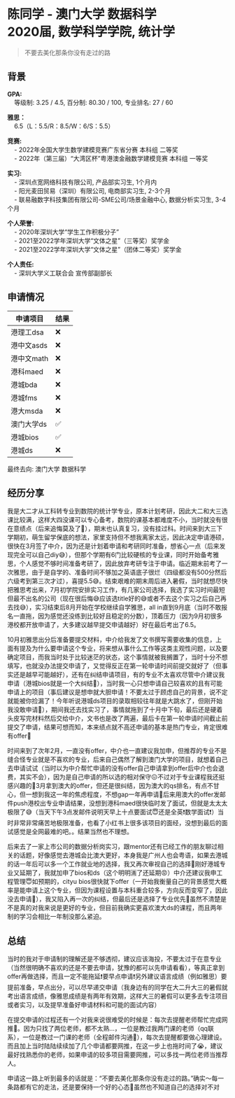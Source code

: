 # 陈同学 - 澳门大学 数据科学<br>2020届, 数学科学学院, 统计学
> 不要去美化那条你没有走过的路<br>

## 背景
**GPA:**<br>
&nbsp;&nbsp;&nbsp;&nbsp;等级制: 3.25 / 4.5, 百分制: 80.30 / 100, 专业排名: 27 / 60

**雅思：**<br>
&nbsp;&nbsp;&nbsp;&nbsp;6.5（L：5.5/R：8.5/W：6/S：5.5）

**竞赛:**<br>
&nbsp;&nbsp;&nbsp;&nbsp;- 2022年全国大学生数学建模竞赛广东省分赛 本科组 二等奖<br>
&nbsp;&nbsp;&nbsp;&nbsp;- 2022年（第三届）“大湾区杯”粤港澳金融数学建模竞赛 本科组 一等奖

**实习:**<br>
&nbsp;&nbsp;&nbsp;&nbsp;- 深圳点宽网络科技有限公司, 产品部实习生, 1个月内<br>
&nbsp;&nbsp;&nbsp;&nbsp;- 阳光麦田贸易（深圳）有限公司, 电商部实习生, 2-3个月<br>
&nbsp;&nbsp;&nbsp;&nbsp;- 联易融数字科技集团有限公司-SME公司/场景金融中心, 数据分析实习生, 3-4个月

**个人荣誉:**<br>
&nbsp;&nbsp;&nbsp;&nbsp;- 2020年深圳大学“学生工作积极分子”<br>
&nbsp;&nbsp;&nbsp;&nbsp;- 2021至2022学年深圳大学“文体之星”（三等奖）奖学金<br>
&nbsp;&nbsp;&nbsp;&nbsp;- 2021至2022学年深圳大学“文体之星”（团体二等奖）奖学金

**个人责任:**<br>
&nbsp;&nbsp;&nbsp;&nbsp;- 深圳大学义工联合会 宣传部副部长

## 申请情况

|  申请项目   | 结果 |
|  ----  | ----  |
| 港理工dsa | ❌ |
| 港中文asds | ❌ |
| 港中文math | ❌ |
| 港科maed | ❌ |
| 港城bda | ❌ |
| 港城fms | ❌ |
| 港大msda | ❌ |
| 澳门大学ds | ✅ |
| 港城bios | ✅ |
| 港城ds | ❌ |

最终去向: 澳门大学 数据科学

## 经历分享

我是大二才从工科转专业到数院的统计学专业，原本计划考研，因此大二和大三选课比较满，这样大四没课可以专心备考，数院的课基本都难度不小，当时就没有很在意绩点（后来追悔莫及了🥹），期末也认真复习，没有挂过科。时间来到大三下学期初，萌生留学保底的想法，家里支持但不想我离家太远，因此决定申请港硕，很快在3月签了中介，因为还是计划着申请和考研同时准备，想省心一点（后来发现完全可以自己diy😅），但那个学期有6门比较硬核的专业课，同时开始备考雅思，个人感觉不够时间准备考研了，因此放弃考研专注于申请。临近期末前考了一次雅思，由于是自学的、准备时间不够加之英语底子很烂（四级都没有500分然后六级考到第三次才过），喜提5.5😅。结束艰难的期末周后进入暑假，当时就想尽快把雅思考出来，7月初学院安排实习工作，有几家公司选择，我选了实习时间最短但最不出名的公司（现在很后悔😅应该选title好的😅或者不去这个实习之后自己再去找😅），实习结束后8月开始在学校继续自学雅思，all in直到9月底（当时不敢报名一直拖，因为感觉还没练到比较好且稳定的分数），顶着压力（因为9月初很多港校都开放申请了，大多建议越早提交申请越好）好在最后考出了6.5。

10月初雅思出分后准备要提交材料，中介给我发了文书撰写需要收集的信息，上面有提及为什么要申请这个专业，将来想从事什么工作等这类主观性问题，以及要确定项目，而我当时处于比较迷茫的状态，这个事情就被我搁置了，当时十分不想填写，也就没办法提交申请了，又觉得反正在第一轮申请时间前提交就好了（但事实还是越早可能越好），还有在纠结申请项目，有的专业不太喜欢尽管中介建议我申请（港城bios就是一个大纠结🙂），当时我一心只想申请自己较喜欢的且有可能申请上的项目（事后建议是想申就大胆申请！不要太过于顾虑自己的背景，说不定就能被你捡漏了！今年听说港城ds项目的录取相较往年就是大跳水了，但刚开始我没敢申请🥹），期间我还去找实习了，事情就拖到了十月中下旬，最后还是硬着头皮写完材料然后交给中介，文书也是改了两遍，最后卡在第一轮申请时间截止前提交了申请，结果可想而知，本来绩点就不高还申请的基本是热门专业，肯定很难有offer🥹

时间来到了次年2月，一直没有offer，中介也一直建议我加申，但推荐的专业不是缝合怪专业就是不喜欢的专业，后来自己偶然了解到澳门大学的项目，就想着自己去申请试试（当时以为中介帮忙申请的没有offer自己申请拿到offer后中介也会退费，其实不会），因为是自己申请的所以选的相对保守😖不过对于专业课程我还挺感兴趣的🫣3月拿到澳大的offer，但还是很纠结，因为澳大的qs排名，有点不甘心，但一想到我这一年的焦虑程度，不想gap一年再申请🥹后来用澳大的offer发邮件push港校出专业申请结果，没想到港科maed很快临时发了面试，但就是太太太极限了😅（当天下午3点发邮件说明天早上十点要面试😇还是全英❗️数学面试❗️）当时非常非常痛苦地极限准备，也看了小红书上很多该项目的面经，没想到最后的面试感觉是全网最难的吧。。结果当然也不理想。

后来去了一家上市公司的数据分析岗实习，跟mentor还有已经工作的朋友聊过相关的话题，好像感觉去港城会比澳大更好，本身我是广州人也会粤语，如果去港城的话一年后可以多一个工作就业地的选择，我又再次审视自己的选择🥹刚好港城专业又延期了，我就加申了bios和ds（这个明明🈵️了还延期😡）中介还建议我申工程管理😇如预期的，cityu bios很快就下offer（一开始我衡量自己的背景感觉大概率是能申请上这个专业，但因为课程设置与本科重合较多，方向反而变窄了，因此没去申请🥲），我又陷入再一次的纠结，但最后还是选择了专业优先🥹虽然不清楚是不是真的对我来说是更好的专业，但目前我确实更喜欢澳大ds的课程，而且两年制的学习会相比一年制没那么紧迫。


## 总结

当时的我对于申请制的理解还是不够透彻，建议应该海投，不要太过于在意专业（当然很明确不喜欢的还是不要去申请，犹豫的都可以先申请看看），等真正拿到offer再做选择，而且一定不能拖延❗️要早点申请❗️另外建议语言成绩（例如雅思）要提前准备，早点出分，可以尽早递交申请（我身边有的同学在大二升大三的暑假就考出语言成绩，像雅思成绩是有两年有效期，这样大三的暑假可以更多去专注项目或者实习，以及提早准备好申请材料和可能的面试内容）

在提交申请的过程还有一个对我来说很难受的时候是：每次去提醒老师帮忙完成网推🤯。因为只找了两位老师，都不太熟…，一位是教过我两门课的老师（qq联系），一位是教过一门课的老师（全程邮件沟通🤯），每次去提醒都要做心理建设。而且加上当时陆陆续续加了几个申请都要网推，在这一步上也拖时间了😭，建议最好找熟悉你的老师，如果申请的较多项目需要网推，可以多找一两位老师当推荐人。

申请这一路上听到最多的话就是：“不要去美化那条你没有走过的路。”确实～每一条路都有它的走法，还是要保持一个好的心态🤨虽然也不知道自己的选择对不对
